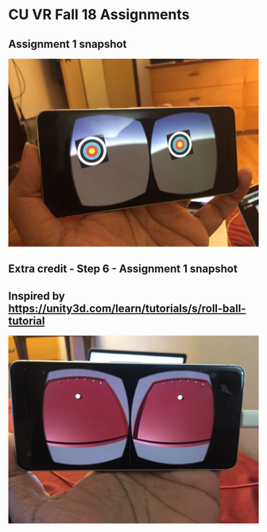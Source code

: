 # CU VR Fall 18 Assignments

## Assignment 1 snapshot

![Aww snap!!](https://github.com/ShivendraAgrawal/CU_VR_Fall18/blob/master/Assignment%201/HelloBall.jpeg?raw=true)


## Extra credit - Step 6 - Assignment 1 snapshot
## Inspired by https://unity3d.com/learn/tutorials/s/roll-ball-tutorial

![Aww snap!!](https://github.com/ShivendraAgrawal/CU_VR_Fall18/blob/master/Assignment%201%20-%20Extra%20Credit%20(Step%206)/TheNunHunter.jpeg?raw=true)
